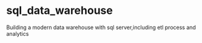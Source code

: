 # sql_data_warehouse
Building a modern data warehouse with sql server,including etl process and analytics

